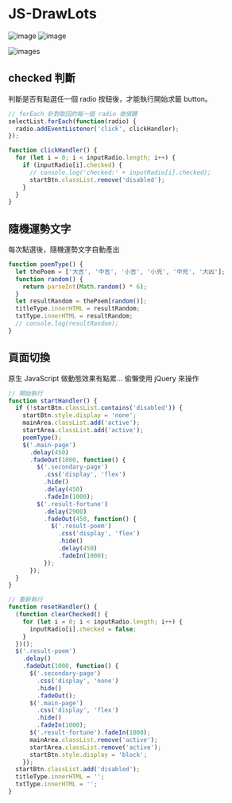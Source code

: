 # JS-DrawLots

![image](https://img.shields.io/badge/JavaScript-exercise-brightgreen.svg)
![image](https://img.shields.io/badge/jQuery-exercise-brightgreen.svg)

![images](https://github.com/jedchang/JS-DrawLots/blob/master/preview.jpg)

## checked 判斷
判斷是否有點選任一個 radio 按鈕後，才能執行開始求籤 button。

```javascript
// forEach 針對取回的每一個 radio 做偵聽
selectList.forEach(function(radio) {
  radio.addEventListener('click', clickHandler);
});

function clickHandler() {
  for (let i = 0; i < inputRadio.length; i++) {
    if (inputRadio[i].checked) {
      // console.log('checked:' + inputRadio[i].checked);
      startBtn.classList.remove('disabled');
    }
  }
}
```

## 隨機運勢文字
每次點選後，隨機運勢文字自動產出

```javascript
function poemType() {
  let thePoem = ['大吉', '中吉', '小吉', '小兇', '中兇', '大凶'];
  function random() {
    return parseInt(Math.random() * 6);
  }
  let resultRandom = thePoem[random()];
  titleType.innerHTML = resultRandom;
  txtType.innerHTML = resultRandom;
  // console.log(resultRandom);
}
```

## 頁面切換
原生 JavaScript 做動態效果有點累... 偷懶使用 jQuery 來操作

```javascript
// 開始執行
function startHandler() {
  if (!startBtn.classList.contains('disabled')) {
    startBtn.style.display = 'none';
    mainArea.classList.add('active');
    startArea.classList.add('active');
    poemType();
    $('.main-page')
      .delay(450)
      .fadeOut(1000, function() {
        $('.secondary-page')
          .css('display', 'flex')
          .hide()
          .delay(450)
          .fadeIn(1000);
        $('.result-fortune')
          .delay(2900)
          .fadeOut(450, function() {
            $('.result-poem')
              .css('display', 'flex')
              .hide()
              .delay(450)
              .fadeIn(1000);
          });
      });
  }
}

// 重新執行
function resetHandler() {
  (function clearChecked() {
    for (let i = 0; i < inputRadio.length; i++) {
      inputRadio[i].checked = false;
    }
  })();
  $('.result-poem')
    .delay()
    .fadeOut(1000, function() {
      $('.secondary-page')
        .css('display', 'none')
        .hide()
        .fadeOut();
      $('.main-page')
        .css('display', 'flex')
        .hide()
        .fadeIn(1000);
      $('.result-fortune').fadeIn(1000);
      mainArea.classList.remove('active');
      startArea.classList.remove('active');
      startBtn.style.display = 'block';
    });
  startBtn.classList.add('disabled');
  titleType.innerHTML = '';
  txtType.innerHTML = '';
}
```
